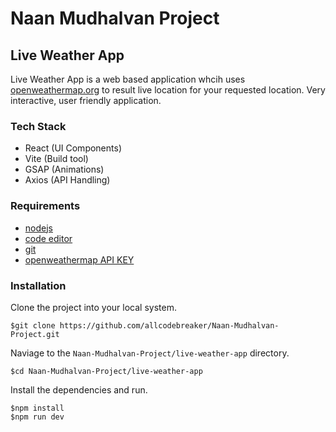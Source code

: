 # Naan Mudhalvan Project

## Live Weather App

Live Weather App is a web based application whcih uses [openweathermap.org](https://openweathermap.org/) to result live location for your requested location. Very interactive, user friendly application.

### Tech Stack
- React (UI Components)
- Vite (Build tool)
- GSAP (Animations)
- Axios (API Handling)


### Requirements
- [nodejs](https://nodejs.org/en/download)
- [code editor](https://code.visualstudio.com/)
- [git](https://git-scm.com/)
- [openweathermap API KEY](https://openweathermap.org/)



### Installation

Clone the project into your local system.

    $git clone https://github.com/allcodebreaker/Naan-Mudhalvan-Project.git

Naviage to the `Naan-Mudhalvan-Project/live-weather-app` directory.

    $cd Naan-Mudhalvan-Project/live-weather-app

Install the dependencies and run.

    $npm install
    $npm run dev


